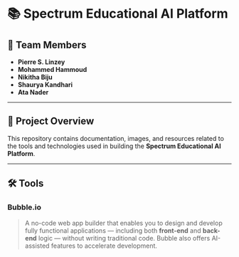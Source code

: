 # 📚 Spectrum Educational AI Platform

## 👥 Team Members
- **Pierre S. Linzey**
- **Mohammed Hammoud**
- **Nikitha Biju**
- **Shaurya Kandhari**
- **Ata Nader**

---

## 📖 Project Overview
This repository contains documentation, images, and resources related to the tools and technologies used in building the **Spectrum Educational AI Platform**.

---

## 🛠 Tools

### **Bubble.io**
> A no-code web app builder that enables you to design and develop fully functional applications — including both **front-end** and **back-end** logic — without writing traditional code. Bubble also offers AI-assisted features to accelerate development.
